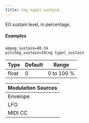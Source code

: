 ```yaml
---
title: (eg type)_sustain
---
```

EG sustain level, in percentage.

##### Examples

```
ampeg_sustain=40.34
pitcheg_sustain=10(eg type)_sustain
```

| Type  | Default | Range      |
| ---   | ---     | ---        |
| float | 0       | 0 to 100 % |

| Modulation Sources
|           ---
| Envelope | X |
| LFO      | X |
| MIDI CC  | ✓ | (eg type)_sustain_onccN
